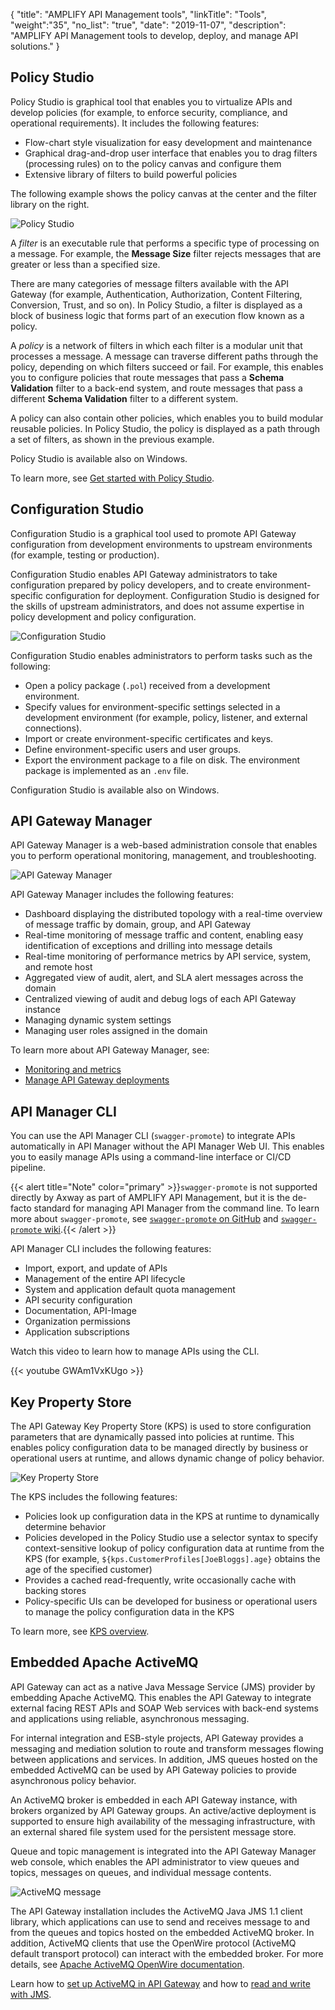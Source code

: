{
"title": "AMPLIFY API Management tools",
"linkTitle": "Tools",
"weight":"35",
"no_list": "true",
"date": "2019-11-07",
"description": "AMPLIFY API Management tools to develop, deploy, and manage API solutions."
}

## Policy Studio

Policy Studio is graphical tool that enables you to virtualize APIs and develop policies (for example, to enforce security, compliance, and operational requirements). It includes the following features:

* Flow-chart style visualization for easy development and maintenance
* Graphical drag-and-drop user interface that enables you to drag filters (processing rules) on to the policy canvas and configure them
* Extensive library of filters to build powerful policies

The following example shows the policy canvas at the center and the filter library on the right.

![Policy Studio](/Images/docbook/images/concepts/policy_studio.png)

A *filter* is an executable rule that performs a specific type of processing on a message. For example, the **Message Size** filter rejects messages that are greater or less than a specified size.

There are many categories of message filters available with the API Gateway (for example, Authentication, Authorization, Content Filtering, Conversion, Trust, and so on). In Policy Studio, a filter is displayed as a block of business logic that forms part of an execution flow known as a policy.

A *policy* is a network of filters in which each filter is a modular unit that processes a message. A message can traverse different paths through the policy, depending on which filters succeed or fail. For example, this enables you to configure policies that route messages that pass a **Schema Validation** filter to a back-end system, and route messages that pass a different **Schema Validation** filter to a different system.

A policy can also contain other policies, which enables you to build modular reusable policies. In Policy Studio, the policy is displayed as a path through a set of filters, as shown in the previous example.

Policy Studio is available also on Windows.

To learn more, see [Get started with Policy Studio](/docs/apim_policydev/apigw_poldev/gs_concepts/).

## Configuration Studio

Configuration Studio is a graphical tool used to promote API Gateway configuration from development environments to upstream environments (for example, testing or production).

Configuration Studio enables API Gateway administrators to take configuration prepared by policy developers, and to create environment-specific configuration for deployment. Configuration Studio is designed for the skills of upstream administrators, and does not assume expertise in policy development and policy configuration.

![Configuration Studio](/Images/docbook/images/concepts/config_studio.png)

Configuration Studio enables administrators to perform tasks such as the following:

* Open a policy package (`.pol`) received from a development environment.
* Specify values for environment-specific settings selected in a development environment (for example, policy, listener, and external connections).
* Import or create environment-specific certificates and keys.
* Define environment-specific users and user groups.
* Export the environment package to a file on disk. The environment package is implemented as an `.env` file.

Configuration Studio is available also on Windows.

## API Gateway Manager

API Gateway Manager is a web-based administration console that enables you to perform operational monitoring, management, and troubleshooting.

![API Gateway Manager](/Images/docbook/images/concepts/vordel_mngr.png)

API Gateway Manager includes the following features:

* Dashboard displaying the distributed topology with a real-time overview of message traffic by domain, group, and API Gateway
* Real-time monitoring of message traffic and content, enabling easy identification of exceptions and drilling into message details
* Real-time monitoring of performance metrics by API service, system, and remote host
* Aggregated view of audit, alert, and SLA alert messages across the domain
* Centralized viewing of audit and debug logs of each API Gateway instance
* Managing dynamic system settings
* Managing user roles assigned in the domain

To learn more about API Gateway Manager, see:

* [Monitoring and metrics](/docs/apim_administration/apigtw_admin/monitor_service/)
* [Manage API Gateway deployments](/docs/apim_administration/apigtw_admin/deploy_get_started/)

## API Manager CLI

You can use the API Manager CLI (`swagger-promote`) to integrate APIs automatically in API Manager without the API Manager Web UI. This enables you to easily manage APIs using a command-line interface or CI/CD pipeline.

{{< alert title="Note" color="primary" >}}`swagger-promote` is not supported directly by Axway as part of AMPLIFY API Management, but it is the de-facto standard for managing API Manager from the command line. To learn more about `swagger-promote`, see [`swagger-promote` on GitHub](https://github.com/Axway-API-Management-Plus/apimanager-swagger-promote/blob/develop/README.md) and [`swagger-promote` wiki](https://github.com/Axway-API-Management-Plus/apimanager-swagger-promote/wiki).{{< /alert >}}

API Manager CLI includes the following features:

* Import, export, and update of APIs
* Management of the entire API lifecycle
* System and application default quota management
* API security configuration
* Documentation, API-Image
* Organization permissions
* Application subscriptions

Watch this video to learn how to manage APIs using the CLI.

{{< youtube GWAm1VxKUgo >}}

## Key Property Store

The API Gateway Key Property Store (KPS) is used to store configuration parameters that are dynamically passed into policies at runtime. This enables policy configuration data to be managed directly by business or operational users at runtime, and allows dynamic change of policy behavior.

![Key Property Store](/Images/docbook/images/concepts/kps.png)

The KPS includes the following features:

* Policies look up configuration data in the KPS at runtime to dynamically determine behavior
* Policies developed in the Policy Studio use a selector syntax to specify context-sensitive lookup of policy configuration data at runtime from the KPS (for example, `${kps.CustomerProfiles[JoeBloggs].age}` obtains the age of the specified customer)
* Provides a cached read-frequently, write occasionally cache with backing stores
* Policy-specific UIs can be developed for business or operational users to manage the policy configuration data in the KPS

To learn more, see [KPS overview](/docs/apim_policydev/apigw_kps/introduction/).

## Embedded Apache ActiveMQ

API Gateway can act as a native Java Message Service (JMS) provider by embedding Apache ActiveMQ. This enables the API Gateway to integrate external facing REST APIs and SOAP Web services with back-end systems and applications using reliable, asynchronous messaging.

For internal integration and ESB-style projects, API Gateway provides a messaging and mediation solution to route and transform messages flowing between applications and services. In addition, JMS queues hosted on the embedded ActiveMQ can be used by API Gateway policies to provide asynchronous policy behavior.

An ActiveMQ broker is embedded in each API Gateway instance, with brokers organized by API Gateway groups. An active/active deployment is supported to ensure high availability of the messaging infrastructure, with an external shared file system used for the persistent message store.

Queue and topic management is integrated into the API Gateway Manager web console, which enables the API administrator to view queues and topics, messages on queues, and individual message contents.

![ActiveMQ message](/Images/docbook/images/concepts/admin_messaging_content.png)

The API Gateway installation includes the ActiveMQ Java JMS 1.1 client library, which applications can use to send and receives message to and from the queues and topics hosted on the embedded ActiveMQ broker. In addition, ActiveMQ clients that use the OpenWire protocol (ActiveMQ default transport protocol) can interact with the embedded broker. For more details, see [Apache ActiveMQ OpenWire documentation](http://activemq.apache.org/openwire.html).

Learn how to [set up ActiveMQ in API Gateway](/docs/apim_administration/apigtw_admin/admin_messaging/) and how to  [read and write with JMS](/docs/apim_policydev/apigw_polref/routing_jms/).
